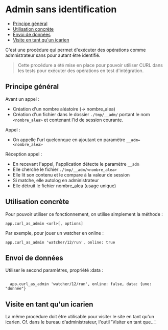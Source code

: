 # Admin sans identification

* [Principe général](#principedefonctionnement)
* [Utilisation concrète](#utilisationconcrete)
* [Envoi de données](#envoidedonnees)
* [Visite en tant qu'un icarien](#visiteentantquicarien)

C'est une procédure qui permet d'exécuter des opérations comme admnistrateur sans pour autant être identifié.

> Cette procédure a été mise en place pour pouvoir utiliser CURL dans les tests pour exécuter des opérations en test d'intégration.

<a name='principedefonctionnement'></a>

## Principe général

Avant un appel :

* Création d'un nombre aléatoire (-> nombre_alea)
* Création d'un fichier dans le dossier `./tmp/__adm/` portant le nom `<nombre_alea>` et contenant l'id de session courante.

Appel :

* On appelle l'url quelconque en ajoutant en paramètre `__adm=<nombre_alea>`

Réception appel :

* En recevant l'appel, l'application détecte le paramètre `__adm`
* Elle cherche le fichier `./tmp/__adm/<nombre_alea>`
* Elle lit son contenu et le compare à la valeur de session
* Si matche, elle autolog en administrateur
* Elle détruit le fichier nombre_alea (usage unique)

<a name='utilisationconcrete'></a>

## Utilisation concrète

Pour pouvoir utiliser ce fonctionnement, on utilise simplement la méthode :

    app.curl_as_admin <url>[, options]

Par exemple, pour jouer un watcher en online :

    app.curl_as_admin 'watcher/12/run', online: true

<a name='envoidedonnees'></a>

## Envoi de données

Utiliser le second paramètres, propriété :data :

~~~

  app.curl_as_admin 'watcher/12/run', online: false, data: {une: "donnée"}

~~~

<a name='visiteentantquicarien'></a>

## Visite en tant qu'un icarien

La même procédure doit être utilisable pour visiter le site en tant qu'un icarien. Cf. dans le bureau d'administrateur, l'outil 'Visiter en tant que…'.
